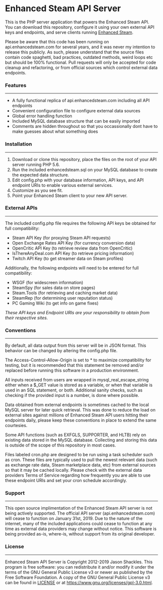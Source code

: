 # Enhanced Steam API Server

This is the PHP server application that powers the Enhanced Steam API.  You can download this repository, configure it using your own external API keys and endpoints, and serve clients running [Enhanced Steam](http://https://github.com/jshackles/Enhanced_Steam "Enhanced Steam").

Please be aware that this code has been running on api.enhancedsteam.com for several years, and it was never my intention to release this publicly.  As such, please understand that the source files contain code spaghetti, bad practices, outdated methods, weird loops etc but should be 100% functional.  Pull requests will only be accepted for code cleanup and refactoring, or from official sources which control external data endpoints.

### Features
-------

- A fully functional replica of api.enhancedsteam.com including all API endpoints
- Convenient configuration file to configure external data sources
- Global error handling function
- Included MySQL database structure that can be easily imported
- Comments are hidden throughout so that you occassionally dont have to make guesses about what something does

### Installation 
-------

1. Download or clone this repository, place the files on the root of your API server running PHP 5.6.
2. Run the included enhancedsteam.sql on your MySQL database to create the expected data structure.
3. Edit config.php with your database information, API keys, and API endpoint URIs to enable various external services.
4. Customize as you see fit.
5. Point your Enhanced Steam client to your new API server.

### External APIs
-------

The included config.php file requires the following API keys be obtained for full compatibility:
- Steam API Key (for proxying Steam API requests)
- Open Exchange Rates API Key (for currency conversion data)
- OpenCritic API Key (to retrieve review data from OpenCritic)
- IsThereAnyDeal.com API Key (to retrieve pricing information)
- Twitch API Key (to get streamer data on Steam profiles)

Additionally, the following endpoints will need to be entered for full compatibility:
- WSGF (for widescreen information)
- SteamSpy (for sales data on store pages)
- Steam.Tools (for retrieving and caching market data)
- SteamRep (for determining user reputation status)
- PC Gaming Wiki (to get info on game fixes)

*These API keys and Endpoint URIs are your responsibility to obtain from their respective sites.*

### Conventions
-------

By default, all data output from this server will be in JSON format.  This behavior can be changed by altering the config.php file.

The Access-Control-Allow-Origin is set to \* to maximize compatibility for testing, but it is recommended that this statement be removed and/or replaced before running this software in a production environment.

All inputs received from users are wrapped in mysql_real_escape_string either when a $\_GET value is stored as a variable, or when that variable is used in an SQL statement, or both.  Additional sanity checks, such as checking if the provided input is a number, is done where possible.

Data obtained from external endpoints is sometimes cached to the local MySQL server for later quick retrieval.  This was done to reduce the load on external sites against millions of Enhanced Steam API users hitting their endpoints daily, please keep these conventions in place to extend the same courtesies.

Some API functions (such as EXFGLS, SUPPORTER, and HLTB) rely on existing data stored in the MySQL database.  Collecting and storing this data is outside of the scope of this repository in most cases.

Files labeled cron.php are designed to be run using a task scheduler such as cron.  These files are typically used to pull the newest relevant data (such as exchange rate data, Steam marketplace data, etc) from external sources so that it may be cached locally.  Please check with the external data providers Terms of Service regarding how frequently you are able to use these endpoint URIs and set your cron schedule accordingly.

### Support
-------

This open source implimentation of the Enhanced Steam API server is not being actively supported.  The official API server (api.enhancedsteam.com) will cease to function on January 31st, 2019.  Due to the nature of the internet, many of the included applications could cease to function at any time as external data providers may change without notice.  This software is being provided as-is, where-is, without support from its original developer.

### License
-------

Enhanced Steam API Server is Copyright 2012-2019 Jason Shackles.  This program is free software: you can redistribute it and/or modify it under the terms of the GNU General Public License v3 or newer as published by the Free Software Foundation.  A copy of the GNU General Public License v3 can be found in [LICENSE](LICENSE) or at https://www.gnu.org/licenses/gpl-3.0.html.
